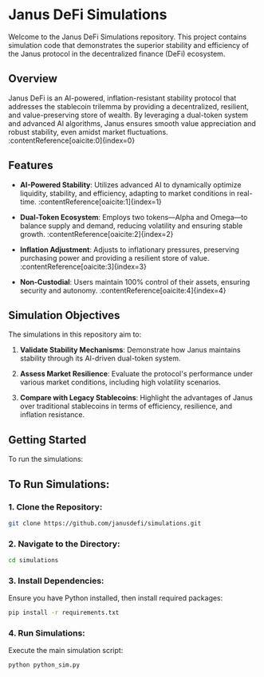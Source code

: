 # Janus DeFi Simulations

Welcome to the Janus DeFi Simulations repository. This project contains simulation code that demonstrates the superior stability and efficiency of the Janus protocol in the decentralized finance (DeFi) ecosystem.

## Overview

Janus DeFi is an AI-powered, inflation-resistant stability protocol that addresses the stablecoin trilemma by providing a decentralized, resilient, and value-preserving store of wealth. By leveraging a dual-token system and advanced AI algorithms, Janus ensures smooth value appreciation and robust stability, even amidst market fluctuations. :contentReference[oaicite:0]{index=0}

## Features

- **AI-Powered Stability**: Utilizes advanced AI to dynamically optimize liquidity, stability, and efficiency, adapting to market conditions in real-time. :contentReference[oaicite:1]{index=1}

- **Dual-Token Ecosystem**: Employs two tokens—Alpha and Omega—to balance supply and demand, reducing volatility and ensuring stable growth. :contentReference[oaicite:2]{index=2}

- **Inflation Adjustment**: Adjusts to inflationary pressures, preserving purchasing power and providing a resilient store of value. :contentReference[oaicite:3]{index=3}

- **Non-Custodial**: Users maintain 100% control of their assets, ensuring security and autonomy. :contentReference[oaicite:4]{index=4}

## Simulation Objectives

The simulations in this repository aim to:

1. **Validate Stability Mechanisms**: Demonstrate how Janus maintains stability through its AI-driven dual-token system.

2. **Assess Market Resilience**: Evaluate the protocol's performance under various market conditions, including high volatility scenarios.

3. **Compare with Legacy Stablecoins**: Highlight the advantages of Janus over traditional stablecoins in terms of efficiency, resilience, and inflation resistance.

## Getting Started

To run the simulations:


## To Run Simulations:

### 1. **Clone the Repository**:  
   ```bash
   git clone https://github.com/janusdefi/simulations.git
   ```

### 2. **Navigate to the Directory**:  
   ```bash
   cd simulations
   ```

### 3. **Install Dependencies**:  
   Ensure you have Python installed, then install required packages:  
   ```bash
   pip install -r requirements.txt
   ```

### 4. **Run Simulations**:  
   Execute the main simulation script:  
   ```bash
   python python_sim.py
   ```

